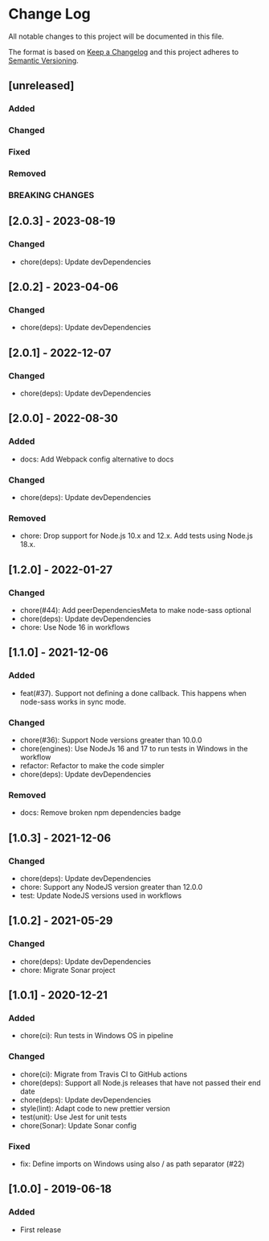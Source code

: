 # Change Log
All notable changes to this project will be documented in this file.

The format is based on [Keep a Changelog](http://keepachangelog.com/)
and this project adheres to [Semantic Versioning](http://semver.org/).

## [unreleased]
### Added
### Changed
### Fixed
### Removed
### BREAKING CHANGES

## [2.0.3] - 2023-08-19

### Changed
- chore(deps): Update devDependencies

## [2.0.2] - 2023-04-06

### Changed
- chore(deps): Update devDependencies

## [2.0.1] - 2022-12-07

### Changed
- chore(deps): Update devDependencies

## [2.0.0] - 2022-08-30

### Added
- docs: Add Webpack config alternative to docs

### Changed
- chore(deps): Update devDependencies

### Removed
- chore: Drop support for Node.js 10.x and 12.x. Add tests using Node.js 18.x.

## [1.2.0] - 2022-01-27

### Changed
- chore(#44): Add peerDependenciesMeta to make node-sass optional
- chore(deps): Update devDependencies
- chore: Use Node 16 in workflows

## [1.1.0] - 2021-12-06

### Added
- feat(#37). Support not defining a done callback. This happens when node-sass works in sync mode.

### Changed
- chore(#36): Support Node versions greater than 10.0.0
- chore(engines): Use NodeJs 16 and 17 to run tests in Windows in the workflow
- refactor: Refactor to make the code simpler
- chore(deps): Update devDependencies

### Removed
- docs: Remove broken npm dependencies badge

## [1.0.3] - 2021-12-06

### Changed
- chore(deps): Update devDependencies
- chore: Support any NodeJS version greater than 12.0.0
- test: Update NodeJS versions used in workflows

## [1.0.2] - 2021-05-29

### Changed
- chore(deps): Update devDependencies
- chore: Migrate Sonar project

## [1.0.1] - 2020-12-21
### Added
- chore(ci): Run tests in Windows OS in pipeline

### Changed
- chore(ci): Migrate from Travis CI to GitHub actions
- chore(deps): Support all Node.js releases that have not passed their end date
- chore(deps): Update devDependencies
- style(lint): Adapt code to new prettier version
- test(unit): Use Jest for unit tests
- chore(Sonar): Update Sonar config

### Fixed
- fix: Define imports on Windows using also / as path separator (#22)

## [1.0.0] - 2019-06-18
### Added
- First release
